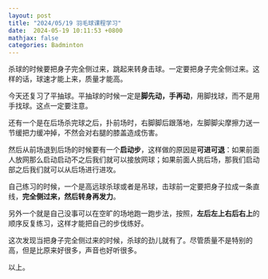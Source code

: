```yaml
---
layout: post
title: "2024/05/19 羽毛球课程学习"
date:  2024-05-19 10:11:53 +0800
mathjax: false
categories: Badminton
---
```


杀球的时候要把身子完全侧过来，跳起来转身击球。一定要把身子完全侧过来。这样的话，球速才能上来，质量才能高。

今天还复习了平抽球。平抽球的时候一定是**脚先动，手再动**，用脚找球，而不是用手找球。这点一定要注意。

还有一个是在后场杀完球之后，扑前场时，右脚脚后跟落地，左脚脚尖摩擦力送一节缓把力缓冲掉，不然会对右腿的膝盖造成伤害。

然后从前场退到后场的时候要有一个**启动步**，这样做的原因是**可进可退**：如果前面人放网那么启动启动不之后我们就可以接放网球；如果前面人挑后场，那我们启动部之后我们就可以从后场进行进攻。

自己练习的时候，一个是高远球杀球或者是吊球，击球前一定要把身子拉成一条直线，**完全侧过来，然后转身再发力**。

另外一个就是自己没事可以在空旷的场地跑一跑步法，按照，**左后左上右后右上**的顺序反复练习，这样才能把自己的步伐练好。

这次发现当把身子完全侧过来的时候，杀球的劲儿就有了。尽管质量不是特别的高，但是比原来好很多，声音也好听很多。

以上。
